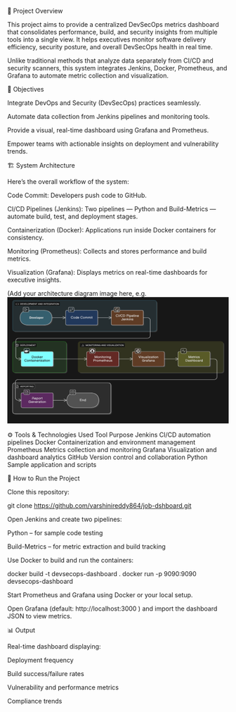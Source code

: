 📌 Project Overview

This project aims to provide a centralized DevSecOps metrics dashboard that consolidates performance, build, and security insights from multiple tools into a single view.
It helps executives monitor software delivery efficiency, security posture, and overall DevSecOps health in real time.

Unlike traditional methods that analyze data separately from CI/CD and security scanners, this system integrates Jenkins, Docker, Prometheus, and Grafana to automate metric collection and visualization.

🎯 Objectives

Integrate DevOps and Security (DevSecOps) practices seamlessly.

Automate data collection from Jenkins pipelines and monitoring tools.

Provide a visual, real-time dashboard using Grafana and Prometheus.

Empower teams with actionable insights on deployment and vulnerability trends.

🏗️ System Architecture

Here’s the overall workflow of the system:

Code Commit: Developers push code to GitHub.

CI/CD Pipelines (Jenkins): Two pipelines — Python and Build-Metrics — automate build, test, and deployment stages.

Containerization (Docker): Applications run inside Docker containers for consistency.

Monitoring (Prometheus): Collects and stores performance and build metrics.

Visualization (Grafana): Displays metrics on real-time dashboards for executive insights.

(Add your architecture diagram image here, e.g. ![Architecture Diagram](architecture-diagram.png)


⚙️ Tools & Technologies Used
Tool	Purpose
Jenkins	CI/CD automation pipelines
Docker	Containerization and environment management
Prometheus	Metrics collection and monitoring
Grafana	Visualization and dashboard analytics
GitHub	Version control and collaboration
Python	Sample application and scripts


🚀 How to Run the Project

Clone this repository:

git clone https://github.com/varshinireddy864/job-dshboard.git


Open Jenkins and create two pipelines:

Python – for sample code testing

Build-Metrics – for metric extraction and build tracking

Use Docker to build and run the containers:

docker build -t devsecops-dashboard .
docker run -p 9090:9090 devsecops-dashboard


Start Prometheus and Grafana using Docker or your local setup.

Open Grafana (default: http://localhost:3000
) and import the dashboard JSON to view metrics.

📊 Output

Real-time dashboard displaying:

Deployment frequency

Build success/failure rates

Vulnerability and performance metrics

Compliance trends

